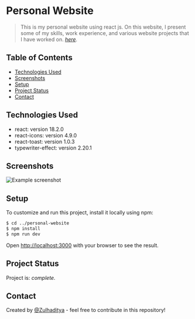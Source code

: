 # Personal Website

>This is my personal website using react js. On this website, I present some of my skills, work experience, and various website projects that I have worked on. [_here_](https://zulhaditya.netlify.app/).

## Table of Contents

- [Technologies Used](#technologies-used)
- [Screenshots](#screenshots)
- [Setup](#setup)
- [Project Status](#project-status)
- [Contact](#contact)

## Technologies Used

 - react: version 18.2.0
 - react-icons: version 4.9.0
 - react-toast: version 1.0.3
 - typewriter-effect: version 2.20.1

## Screenshots

![Example screenshot](./public/assets/images/screenshot.png)

## Setup

To customize and run this project, install it locally using npm:

```bash
$ cd ../personal-website
$ npm install
$ npm run dev
```

Open [http://localhost:3000](http://localhost:3000) with your browser to see the result.

## Project Status

Project is: _complete._ <!-- / _complete_ / _no longer being worked on_. reason ? -->

## Contact

Created by [@Zulhaditya](https://itsmyportofolio.netlify.app/) - feel free to contribute in this repository!
